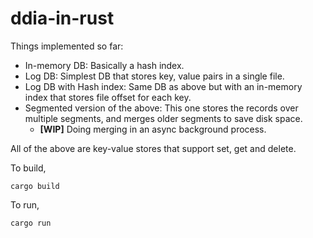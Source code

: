 # ddia-in-rust
Things implemented so far:
- In-memory DB: Basically a hash index.
- Log DB: Simplest DB that stores key, value pairs in a single file.
- Log DB with Hash index: Same DB as above but with an in-memory index that stores file offset for each key.
- Segmented version of the above: This one stores the records over multiple segments, and merges older segments to save disk space.
    - **[WIP]** Doing merging in an async background process.

All of the above are key-value stores that support set, get and delete.

To build,
```
cargo build
```
To run, 
```
cargo run
```
